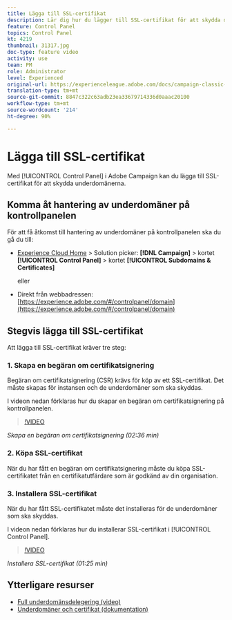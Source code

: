 ```yaml
---
title: Lägga till SSL-certifikat
description: Lär dig hur du lägger till SSL-certifikat för att skydda dina underdomäner.
feature: Control Panel
topics: Control Panel
kt: 4219
thumbnail: 31317.jpg
doc-type: feature video
activity: use
team: PM
role: Administrator
level: Experienced
original-url: https://experienceleague.adobe.com/docs/campaign-classic-learn/tutorials/administrating/control-panel-acc/adding-ssl-certificates.html
translation-type: tm+mt
source-git-commit: 8847c322c63adb23ea33679714336d0aaac20100
workflow-type: tm+mt
source-wordcount: '214'
ht-degree: 90%

---
```



# Lägga till SSL-certifikat

Med [!UICONTROL Control Panel] i Adobe Campaign kan du lägga till SSL-certifikat för att skydda underdomänerna.

## Komma åt hantering av underdomäner på kontrollpanelen

För att få åtkomst till hantering av underdomäner på kontrollpanelen ska du gå du till:

* [Experience Cloud Home](https://experience.adobe.com/#/home) > Solution picker: **[!DNL Campaign]** > kortet **[!UICONTROL Control Panel]** > kortet **[!UICONTROL Subdomains & Certificates]**

   eller
* Direkt från webbadressen: [https://experience.adobe.com/#/controlpanel/domain](https://experience.adobe.com/#/controlpanel/domain)

## Stegvis lägga till SSL-certifikat

Att lägga till SSL-certifikat kräver tre steg:

### 1. Skapa en begäran om certifikatsignering

Begäran om certifikatsignering (CSR) krävs för köp av ett SSL-certifikat. Det måste skapas för instansen och de underdomäner som ska skyddas.

I videon nedan förklaras hur du skapar en begäran om certifikatsignering på kontrollpanelen.

>[!VIDEO](https://video.tv.adobe.com/v/31317?quality=12)

*Skapa en begäran om certifikatsignering (02:36 min)*

### 2. Köpa SSL-certifikat

När du har fått en begäran om certifikatsignering måste du köpa SSL-certifikatet från en certifikatutfärdare som är godkänd av din organisation.

### 3. Installera SSL-certifikat

När du har fått SSL-certifikatet måste det installeras för de underdomäner som ska skyddas.

I videon nedan förklaras hur du installerar SSL-certifikat i [!UICONTROL Control Panel].

>[!VIDEO](https://video.tv.adobe.com/v/31166?quality=12)

*Installera SSL-certifikat (01:25 min)*

## Ytterligare resurser

* [Full underdomänsdelegering (video)](./subdomain-delegation.md)
* [Underdomäner och certifikat (dokumentation)](https://docs.adobe.com/content/help/sv-SE/control-panel/using/subdomains-and-certificates/renewing-subdomain-certificate.html)
